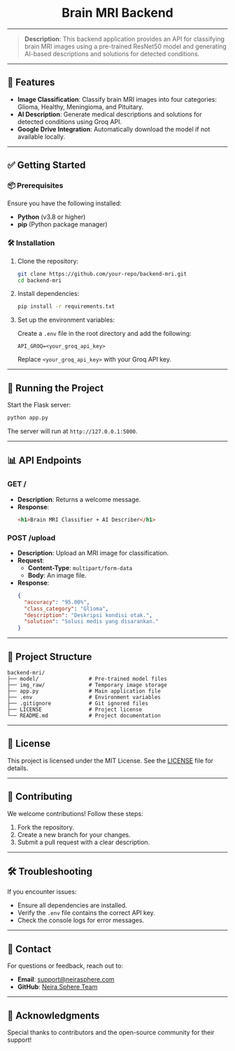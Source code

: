 <h1 align="center">
  Brain MRI Backend
</h1>

---

> **Description**: This backend application provides an API for classifying brain MRI images using a pre-trained ResNet50 model and generating AI-based descriptions and solutions for detected conditions.

---

## 🚀 Features

- **Image Classification**: Classify brain MRI images into four categories: Glioma, Healthy, Meningioma, and Pituitary.
- **AI Description**: Generate medical descriptions and solutions for detected conditions using Groq API.
- **Google Drive Integration**: Automatically download the model if not available locally.

---

## ✅ Getting Started

### 📦 Prerequisites

Ensure you have the following installed:

- **Python** (v3.8 or higher)
- **pip** (Python package manager)

### 🛠️ Installation

1. Clone the repository:

   ```bash
   git clone https://github.com/your-repo/backend-mri.git
   cd backend-mri
   ```

2. Install dependencies:

   ```bash
   pip install -r requirements.txt
   ```

3. Set up the environment variables:

   Create a `.env` file in the root directory and add the following:

   ```properties
   API_GROQ=<your_groq_api_key>
   ```

   Replace `<your_groq_api_key>` with your Groq API key.

---

## 🚀 Running the Project

Start the Flask server:

```bash
python app.py
```

The server will run at `http://127.0.0.1:5000`.

---

## 📊 API Endpoints

### **GET /**

- **Description**: Returns a welcome message.
- **Response**:
  ```html
  <h1>Brain MRI Classifier + AI Describer</h1>
  ```

### **POST /upload**

- **Description**: Upload an MRI image for classification.
- **Request**:
  - **Content-Type**: `multipart/form-data`
  - **Body**: An image file.
- **Response**:
  ```json
  {
    "accuracy": "95.00%",
    "class_category": "Glioma",
    "description": "Deskripsi kondisi otak.",
    "solution": "Solusi medis yang disarankan."
  }
  ```

---

## 🧠 Project Structure

```
backend-mri/
├── model/                # Pre-trained model files
├── img_raw/              # Temporary image storage
├── app.py                # Main application file
├── .env                  # Environment variables
├── .gitignore            # Git ignored files
├── LICENSE               # Project license
└── README.md             # Project documentation
```

---

## 📄 License

This project is licensed under the MIT License. See the [LICENSE](./LICENSE) file for details.

---

## 🙌 Contributing

We welcome contributions! Follow these steps:

1. Fork the repository.
2. Create a new branch for your changes.
3. Submit a pull request with a clear description.

---

## 🛠️ Troubleshooting

If you encounter issues:

- Ensure all dependencies are installed.
- Verify the `.env` file contains the correct API key.
- Check the console logs for error messages.

---

## 📧 Contact

For questions or feedback, reach out to:

- **Email**: support@neirasphere.com
- **GitHub**: [Neira Sphere Team](https://github.com/neirasphere)

---

## 🎉 Acknowledgments

Special thanks to contributors and the open-source community for their support!
